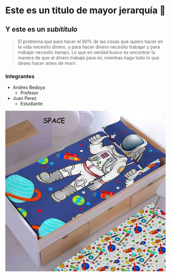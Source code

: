 # Este es un **titulo** de mayor jerarquía :frog:
## Y este es un *subititulo*

> El problema que para hacer el 90% de las cosas que quiero hacer en la vida necesito dinero, y para hacer dinero necesito trabajar y para trabajar necesito tiempo. Lo que en verdad busco es encontrar la manera de que el dinero trabaje para mi, mientras hago todo lo que deseo hacer antes de morir.

### Integrantes

* Andres Bedoya
  * Profesor
* Juan Perez
  * Estudiante

![Imagen astronauta](imagenes/astronauta.jpeg)